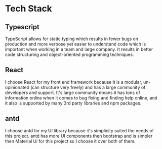 # Tech Stack

## Typescript

TypeScript allows for static typing which results in fewer bugs on production and more verbose yet easier to understand code which is important when working in a team and large company. It results in better code structuring and object-oriented programming techniques.&#x20;

## React

I choose React for my front end framework because it is a modular, un-opinionated (can structure very freely) and has a large community of developers and support. It's large community means it has tons of information online when it comes to bug fixing and finding help online, and it also is supported by many 3rd party libraries and npm packages.&#x20;

## antd

I choose antd for my UI library because it's simplicity suited the needs of this project. antd has more UI components then bootstrap and is simpler then Material UI for this project so I choose it over both of them.&#x20;

